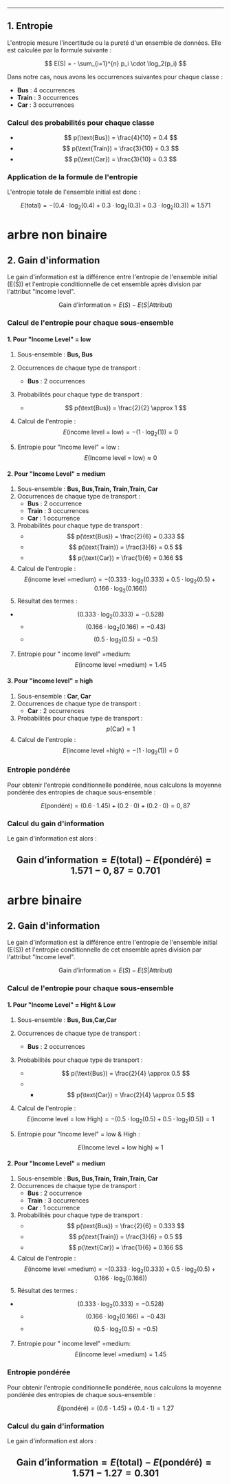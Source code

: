 
---



## 1. Entropie

L'entropie mesure l'incertitude ou la pureté d'un ensemble de données. Elle est calculée par la formule suivante :

$$
E(S) = - \sum_{i=1}^{n} p_i \cdot \log_2(p_i)
$$

Dans notre cas, nous avons les occurrences suivantes pour chaque classe :
- **Bus** : 4 occurrences
- **Train** : 3 occurrences
- **Car** : 3 occurrences

### Calcul des probabilités pour chaque classe

- $$ p(\text{Bus}) = \frac{4}{10} = 0.4 $$
- $$ p(\text{Train}) = \frac{3}{10} = 0.3 $$
- $$ p(\text{Car}) = \frac{3}{10} = 0.3 $$

### Application de la formule de l'entropie

L'entropie totale de l'ensemble initial est donc :

$$
E(\text{total}) = - (0.4 \cdot \log_2(0.4) + 0.3 \cdot \log_2(0.3) + 0.3 \cdot \log_2(0.3)) \approx 1.571
$$

# arbre non binaire

## 2. Gain d'information

Le gain d'information est la différence entre l'entropie de l'ensemble initial \(E(S)\) et l'entropie conditionnelle de cet ensemble après division par l'attribut "Income level".

$$
\text{Gain d'information} = E(S) - E(S | \text{Attribut})
$$

### Calcul de l'entropie pour chaque sous-ensemble

#### 1. Pour "Income Level" = low

1. Sous-ensemble : **Bus, Bus**
2. Occurrences de chaque type de transport :
   - **Bus** : 2 occurrences
3. Probabilités pour chaque type de transport :
   - $$ p(\text{Bus}) = \frac{2}{2} \approx 1 $$
4. Calcul de l'entropie :
   $$
   E(\text{income level = low}) = - (1 \cdot \log_2(1) )=0
   $$

5. Entropie pour "Income level" = low :
   $$
   E(\text{Income level = low}) \approx 0
   $$

#### 2. Pour "Income Level" = medium

1. Sous-ensemble : **Bus, Bus,Train, Train,Train, Car**
2. Occurrences de chaque type de transport :
   - **Bus** : 2 occurrence
   - **Train** : 3 occurrences
   - **Car** : 1 occurrence
3. Probabilités pour chaque type de transport :
   - $$ p(\text{Bus}) = \frac{2}{6} = 0.333 $$
   - $$ p(\text{Train}) = \frac{3}{6} = 0.5 $$
   - $$ p(\text{Car}) = \frac{1}{6} = 0.166 $$
4. Calcul de l'entropie :
   $$
   E(\text{income level =medium}) = - (0.333 \cdot \log_2(0.333) + 0.5 \cdot \log_2(0.5) + 0.166 \cdot \log_2(0.166))
   $$
5. Résultat des termes :
- $$( 0.333 \cdot \log_2(0.333) = -0.528 )$$
   - $$( 0.166 \cdot \log_2(0.166) = -0.43 )$$
   - $$( 0.5 \cdot \log_2(0.5) = -0.5 )$$
7. Entropie pour " income level" =medium:
   $$
   E(\text{income level =medium}) = 1.45
   $$



#### 3. Pour "income level" = high

1. Sous-ensemble : **Car, Car**
2. Occurrences de chaque type de transport :
   - **Car** : 2 occurrences
3. Probabilités pour chaque type de transport :
   $$ p(\text{Car}) = 1 $$
4. Calcul de l'entropie :
   $$
   E(\text{income level =high}) = - (1 \cdot \log_2(1)) = 0
   $$

### Entropie pondérée

Pour obtenir l'entropie conditionnelle pondérée, nous calculons la moyenne pondérée des entropies de chaque sous-ensemble :

$$
E(\text{pondéré}) = (0.6 \cdot 1.45) + (0.2 \cdot 0) + (0.2 \cdot 0) = 0,87
$$

### Calcul du gain d'information

Le gain d'information est alors :

$$
\text{Gain d'information} = E(\text{total}) - E(\text{pondéré}) = 1.571 - 0,87 = 0.701
$$
---
# arbre binaire
## 2. Gain d'information

Le gain d'information est la différence entre l'entropie de l'ensemble initial \(E(S)\) et l'entropie conditionnelle de cet ensemble après division par l'attribut "Income level".

$$
\text{Gain d'information} = E(S) - E(S | \text{Attribut})
$$

### Calcul de l'entropie pour chaque sous-ensemble

#### 1. Pour "Income Level" = Hight & Low

1. Sous-ensemble : **Bus, Bus,Car,Car**
2. Occurrences de chaque type de transport :
   - **Bus** : 2 occurrences
3. Probabilités pour chaque type de transport :
   - $$ p(\text{Bus}) = \frac{2}{4} \approx 0.5 $$
   - - $$ p(\text{Car}) = \frac{2}{4} \approx 0.5 $$
1. Calcul de l'entropie :
   $$
   E(\text{income level = low  High}) = - (0.5 \cdot \log_2(0.5)+0.5 \cdot \log_2(0.5) )=1
   $$

5. Entropie pour "Income level" = low & High :
   
   $$
   E(\text{Income level = low high}) \approx 1
   $$

#### 2. Pour "Income Level" = medium

1. Sous-ensemble : **Bus, Bus,Train, Train,Train, Car**
2. Occurrences de chaque type de transport :
   - **Bus** : 2 occurrence
   - **Train** : 3 occurrences
   - **Car** : 1 occurrence
3. Probabilités pour chaque type de transport :
   - $$ p(\text{Bus}) = \frac{2}{6} = 0.333 $$
   - $$ p(\text{Train}) = \frac{3}{6} = 0.5 $$
   - $$ p(\text{Car}) = \frac{1}{6} = 0.166 $$
4. Calcul de l'entropie :
   $$
   E(\text{income level =medium}) = - (0.333 \cdot \log_2(0.333) + 0.5 \cdot \log_2(0.5) + 0.166 \cdot \log_2(0.166))
   $$
5. Résultat des termes :
- $$( 0.333 \cdot \log_2(0.333) = -0.528 )$$
   - $$( 0.166 \cdot \log_2(0.166) = -0.43 )$$
   - $$( 0.5 \cdot \log_2(0.5) = -0.5 )$$
7. Entropie pour " income level" =medium:
   $$
   E(\text{income level =medium}) = 1.45
   $$




### Entropie pondérée

Pour obtenir l'entropie conditionnelle pondérée, nous calculons la moyenne pondérée des entropies de chaque sous-ensemble :

$$
E(\text{pondéré}) = (0.6 \cdot 1.45) + (0.4 \cdot 1) = 1.27
$$

### Calcul du gain d'information

Le gain d'information est alors :

$$
\text{Gain d'information} = E(\text{total}) - E(\text{pondéré}) = 1.571 - 1.27 = 0.301
$$
---

